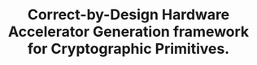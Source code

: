 ---
layout: page
title: Correct-by-Design Hardware Accelerator Generation framework for Cryptographic Primitives.
description: 
img: assets/img/WebsiteIcon.png
importance: 2
category: Research
giscus_comments: true
---